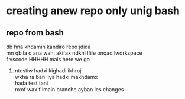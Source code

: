 # creating anew repo only unig bash

## repo from bash
db hna khdamin kandiro repo jdida  
mn qbila o ana wahl akifax ndkhl lfile onqad lworkspace    
f vscode HHHHH mais here we go  


1. ntestiw hadxi kighadi ikhroj  
wkha ra ban liya hadxi makhdamx   
hada test tani   
nxof wax f lmain branche ayban les changes  
